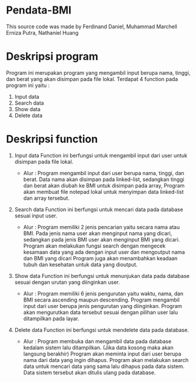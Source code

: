 # Pendata-BMI
This source code was made by Ferdinand Daniel, Muhammad Marchell Erniza Putra, Nathaniel Huang

# Deskripsi program
Program ini merupakan program yang mengambil input berupa nama, tinggi, dan berat yang akan disimpan pada file lokal.
Terdapat 4 function pada program ini yaitu :
1. Input data
2. Search data
3. Show data
4. Delete data

# Deskripsi function
1. Input data
    Function ini berfungsi untuk mengambil input dari user untuk disimpan pada file lokal.
    - Alur :
      Program mengambil input dari user berupa nama, tinggi, dan berat. 
      Data nama akan disimpan pada linked-list, sedangkan tinggi dan berat akan diubah ke BMI untuk disimpan pada array,
      Program akan membuat file notepad lokal untuk menyimpan data linked-list dan array tersebut.
    
3. Search data
    Function ini berfungsi untuk mencari data pada database sesuai input user.
    - Alur :
      Program memiliki 2 jenis pencarian yaitu secara nama atau BMI. 
      Pada jenis nama user akan menginput nama yang dicari, sedangkan pada jenis BMI user akan menginput BMI yang dicari.
      Program akan melakukan fungsi search dengan mengecek kesamaan data yang ada dengan input user dan mengoutput nama dan BMI yang dicari
      Program juga akan menambahkan keadaan tubuh dan kesehatan untuk data yang dioutput.
    
5. Show data
    Function ini berfungsi untuk menunjukan data pada database sesuai dengan urutan yang diinginkan user.
    - Alur :
      Program memiliki 6 jenis pengurutan yaitu waktu, nama, dan BMI secara ascending maupun descending.
      Program mengambil input dari user berupa jenis pengurutan yang diinginkan.
      Program akan mengurutkan data tersebut sesuai dengan pilihan user lalu ditampilkan pada layar.
    
7. Delete data
    Function ini berfungsi untuk mendelete data pada database.
    - Alur :
      Program membuka dan mengambil data pada database kedalam sistem lalu ditampilkan. (Jika data kosong maka akan langsung berakhir)
      Program akan meminta input dari user berupa nama dari data yang ingin dihapus.
      Program akan melakukan search data untuk mencari data yang sama lalu dihapus pada data sistem.
      Data sistem tersebut akan ditulis ulang pada database.
    
    
